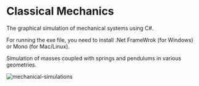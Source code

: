 # Classical Mechanics
The graphical simulation of mechanical systems using C#.

For running the exe file, you need to install .Net FrameWrok (for Windows) or Mono (for Mac/Linux).

Simulation of masses coupled with springs and pendulums in various geometries.

![mechanical-simulations](https://user-images.githubusercontent.com/6556968/83410181-d7052900-a450-11ea-8c0c-12ae20cc97fc.png)

